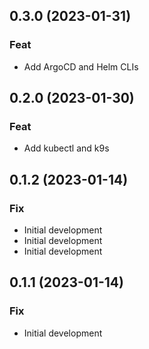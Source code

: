 ## 0.3.0 (2023-01-31)

### Feat

- Add ArgoCD and Helm CLIs

## 0.2.0 (2023-01-30)

### Feat

- Add kubectl and k9s

## 0.1.2 (2023-01-14)

### Fix

- Initial development
- Initial development
- Initial development

## 0.1.1 (2023-01-14)

### Fix

- Initial development
